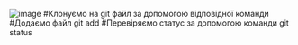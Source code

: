![image](https://user-images.githubusercontent.com/86946026/124660302-b5c20800-deae-11eb-9a0b-c58bebd1e88a.png)
#Клонуємо на git файл за допомогою відповідної команди
#Додаємо файл git add
#Перевіряємо статус за допомогою команди git status
#
